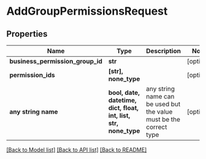 # AddGroupPermissionsRequest


## Properties
Name | Type | Description | Notes
------------ | ------------- | ------------- | -------------
**business_permission_group_id** | **str** |  | [optional] 
**permission_ids** | **[str], none_type** |  | [optional] 
**any string name** | **bool, date, datetime, dict, float, int, list, str, none_type** | any string name can be used but the value must be the correct type | [optional]

[[Back to Model list]](../README.md#documentation-for-models) [[Back to API list]](../README.md#documentation-for-api-endpoints) [[Back to README]](../README.md)


